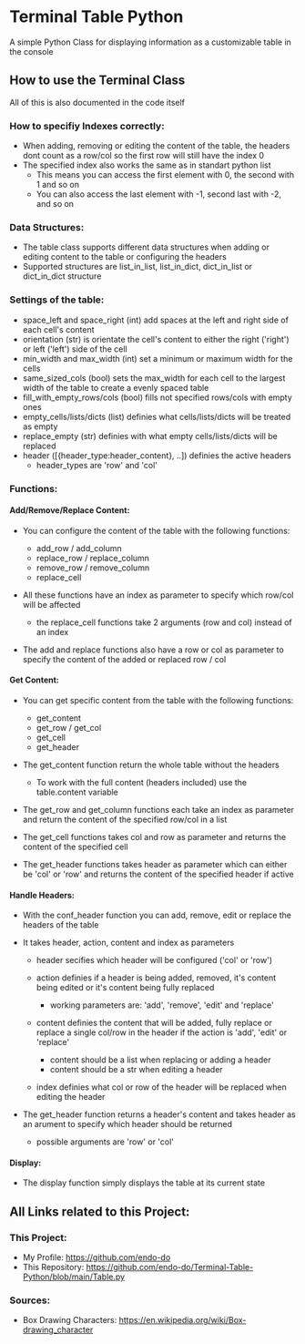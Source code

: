 # Terminal Table Python
A simple Python Class for displaying information as a customizable table in the console

## How to use the Terminal Class

All of this is also documented in the code itself

### How to specifiy Indexes correctly:

- When adding, removing or editing the content of the table, the headers dont count as a row/col so the first row will still have the index 0
- The specified index also works the same as in standart python list
    - This means you can access the first element with 0, the second with 1 and so on
    - You can also access the last element with -1, second last with -2, and so on

### Data Structures:

- The table class supports different data structures when adding or editing content to the table or configuring the headers
- Supported structures are list_in_list, list_in_dict, dict_in_list or dict_in_dict structure


### Settings of the table:

- space_left and space_right (int) add spaces at the left and right side of each cell's content
- orientation (str) is orientate the cell's content to either the right ('right') or left ('left') side of the cell
- min_width and max_width (int) set a minimum or maximum width for the cells
- same_sized_cols (bool) sets the max_width for each cell to the largest width of the table to create a evenly spaced table
- fill_with_empty_rows/cols (bool) fills not specified rows/cols with empty ones
- empty_cells/lists/dicts (list) definies what cells/lists/dicts will be treated as empty
- replace_empty (str) definies with what empty cells/lists/dicts will be replaced
- header ([{header_type:header_content}, ..]) definies the active headers
    - header_types are 'row' and 'col'

### Functions:

#### Add/Remove/Replace Content:

- You can configure the content of the table with the following functions:
    - add_row / add_column
    - replace_row / replace_column
    - remove_row / remove_column
    - replace_cell

- All these functions have an index as parameter to specify which row/col will be affected
    - the replace_cell functions take 2 arguments (row and col) instead of an index

- The add and replace functions also have a row or col as parameter to specify the content of the added or replaced row / col

#### Get Content:

- You can get specific content from the table with the following functions:
    - get_content
    - get_row / get_col
    - get_cell
    - get_header

- The get_content function return the whole table without the headers
    - To work with the full content (headers included) use the table.content variable

- The get_row and get_column functions each take an index as parameter and return the content of the specified row/col in a list

- The get_cell functions takes col and row as parameter and returns the content of the specified cell

- The get_header functions takes header as parameter which can either be 'col' or 'row' and returns the content of the specified header if active

#### Handle Headers:

- With the conf_header function you can add, remove, edit or replace the headers of the table

- It takes header, action, content and index as parameters

    - header secifies which header will be configured ('col' or 'row')

    - action definies if a header is being added, removed, it's content being edited or it's content being fully replaced
        - working parameters are: 'add', 'remove', 'edit' and 'replace'

    - content definies the content that will be added, fully replace or replace a single col/row in the header if the action is 'add', 'edit' or 'replace'
        - content should be a list when replacing or adding a header
        - content should be a str when editing a header

    - index definies what col or row of the header will be replaced when editing the header

- The get_header function returns a header's content and takes header as an arument to specify which header should be returned
    - possible arguments are 'row' or 'col'

#### Display:

- The display function simply displays the table at its current state

## All Links related to this Project:

### This Project:

- My Profile: https://github.com/endo-do
- This Repository: https://github.com/endo-do/Terminal-Table-Python/blob/main/Table.py

### Sources:

- Box Drawing Characters: https://en.wikipedia.org/wiki/Box-drawing_character
